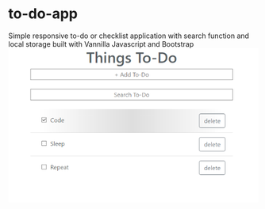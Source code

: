# to-do-app
Simple responsive to-do or checklist application with search function and local storage built with Vannilla Javascript and Bootstrap
![To-Do-App](screenshot.PNG)

